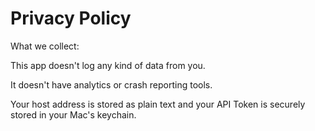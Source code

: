 # Privacy Policy
What we collect:

This app doesn't log any kind of data from you.

It doesn't have analytics or crash reporting tools.

Your host address is stored as plain text and your API Token is securely stored in your Mac's keychain.
